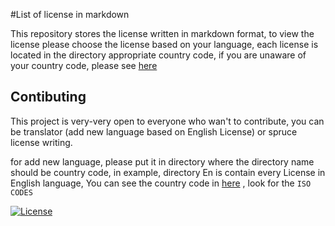 #List of license in markdown

This repository stores the license written in markdown format, to view the license please choose the license based on your language, each license is located in the directory appropriate country code, if you are unaware of your country code, please see [here](https://countrycode.org/)

## Contibuting
This project is very-very open to everyone who wan't to contribute, you can be translator (add new language based on English License) or spruce license writing.

for add new language, please put it in directory where the directory name should be country code, in example, directory En is contain every License in English language, You can see the country code in [here](https://countrycode.org/) , look for the `ISO CODES`

[![License](https://img.shields.io/badge/License-LLPL-ff67b1.svg)](https://gist.github.com/Lidilidian/a068055d950e348ea1816f937aac72f0#file-llpl-en-markdown)
